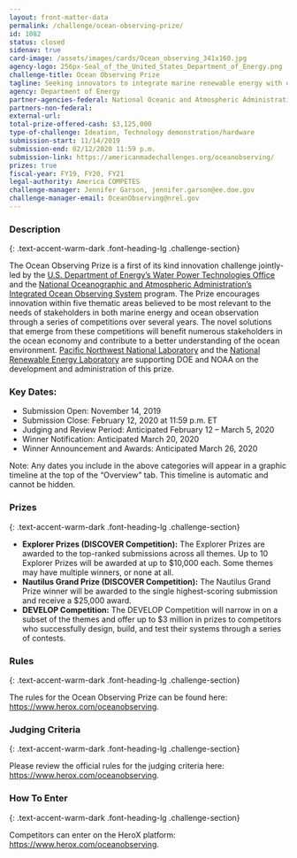```yaml
---
layout: front-matter-data
permalink: /challenge/ocean-observing-prize/
id: 1082
status: closed
sidenav: true
card-image: /assets/images/cards/Ocean_observing_341x160.jpg
agency-logo: 256px-Seal_of_the_United_States_Department_of_Energy.png
challenge-title: Ocean Observing Prize
tagline: Seeking innovators to integrate marine renewable energy with ocean observation platforms, ultimately revolutionizing our capability to collect oceanographic data.
agency: Department of Energy
partner-agencies-federal: National Oceanic and Atmospheric Administration
partners-non-federal:
external-url: 
total-prize-offered-cash: $3,125,000
type-of-challenge: Ideation, Technology demonstration/hardware
submission-start: 11/14/2019
submission-end: 02/12/2020 11:59 p.m.
submission-link: https://americanmadechallenges.org/oceanobserving/
prizes: true
fiscal-year: FY19, FY20, FY21
legal-authority: America COMPETES
challenge-manager: Jennifer Garson, jennifer.garson@ee.doe.gov
challenge-manager-email: OceanObserving@nrel.gov
---
```




<!-- Description start -->
### Description
{: .text-accent-warm-dark .font-heading-lg .challenge-section}

<p>The Ocean Observing Prize is a first of its kind innovation challenge jointly-led by the <a href="https://www.energy.gov/eere/water/water-power-technologies-office" target="_blank" rel="noopener">U.S. Department of Energy’s Water Power Technologies Office</a> and the <a href="https://ioos.noaa.gov/" target="_blank" rel="noopener">National Oceanographic and Atmospheric Administration’s Integrated Ocean Observing System</a> program. The Prize encourages innovation within five thematic areas believed to be most relevant to the needs of stakeholders in both marine energy and ocean observation through a series of competitions over several years. The novel solutions that emerge from these competitions will benefit numerous stakeholders in the ocean economy and contribute to a better understanding of the ocean environment. <a href="https://www.pnnl.gov/" target="_blank" rel="noopener">Pacific Northwest National Laboratory</a> and the <a href="https://www.nrel.gov/" target="_blank" rel="noopener">National Renewable Energy Laboratory</a> are supporting DOE and NOAA on the development and administration of this prize.</p>
<h3>Key Dates:</h3> 
<ul>
<li>Submission Open: November 14, 2019</li>
<li>Submission Close: February 12, 2020 at 11:59 p.m. ET</li>
<li>Judging and Review Period: Anticipated February 12 – March 5, 2020</li> 
<li>Winner Notification: Anticipated March 20, 2020</li>
<li>Winner Announcement and Awards: Anticipated March 26, 2020</li>
</ul>
<p>Note: Any dates you include in the above categories will appear in a graphic timeline at the top of the “Overview” tab. This timeline is automatic and cannot be hidden.</p>

<!-- Prizes start -->
### Prizes
{: .text-accent-warm-dark .font-heading-lg .challenge-section}

<ul>
<li><strong>Explorer Prizes (DISCOVER Competition):</strong> The Explorer Prizes are awarded to the top-ranked submissions across all themes. Up to 10 Explorer Prizes will be awarded at up to $10,000 each. Some themes may have multiple winners, or none at all.</li>
<li><strong>Nautilus Grand Prize (DISCOVER Competition):</strong> The Nautilus Grand Prize winner will be awarded to the single highest-scoring submission and receive a $25,000 award.</li>
<li><strong>DEVELOP Competition:</strong> The DEVELOP Competition will narrow in on a subset of the themes and offer up to $3 million in prizes to competitors who successfully design, build, and test their systems through a series of contests.</li>
</ul>

<!-- Rules start -->
### Rules 
{: .text-accent-warm-dark .font-heading-lg .challenge-section}

<p>The rules for the Ocean Observing Prize can be found here: <a href="https://www.herox.com/oceanobserving" target="_blank" rel="noopener">https://www.herox.com/oceanobserving</a>.</p>

<!-- Judging start -->
### Judging Criteria
{: .text-accent-warm-dark .font-heading-lg .challenge-section}

<p>Please review the official rules for the judging criteria here: <a href="https://www.herox.com/oceanobserving" target="_blank" rel="noopener">https://www.herox.com/oceanobserving</a>.</p>

<!--  How To Enter start -->
### How To Enter
{: .text-accent-warm-dark .font-heading-lg .challenge-section}

<p>Competitors can enter on the HeroX platform: <a href="https://www.herox.com/oceanobserving" target="_blank" rel="noopener">https://www.herox.com/oceanobserving</a>.</p>
